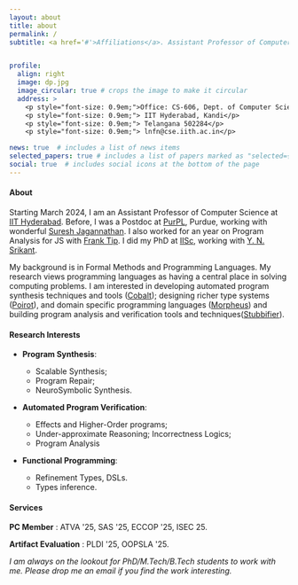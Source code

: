 ```yaml
---
layout: about
title: about
permalink: /
subtitle: <a href='#'>Affiliations</a>. Assistant Professor of Computer Science@IITH.


profile:
  align: right
  image: dp.jpg
  image_circular: true # crops the image to make it circular
  address: >
    <p style="font-size: 0.9em;">Office: CS-606, Dept. of Computer Science,</p>
    <p style="font-size: 0.9em;"> IIT Hyderabad, Kandi</p>
    <p style="font-size: 0.9em;"> Telangana 502284</p>
    <p style="font-size: 0.9em;"> lnfn@cse.iith.ac.in</p>

news: true  # includes a list of news items
selected_papers: true # includes a list of papers marked as "selected={true}"
social: true  # includes social icons at the bottom of the page
---
```

#### About
Starting March 2024, I am an Assistant Professor of Computer Science at [IIT Hyderabad](https://cse.iith.ac.in). Before, I was a Postdoc at [PurPL](https://purduepl.github.io), Purdue, working with wonderful [Suresh Jagannathan](https://www.cs.purdue.edu/homes/suresh/). I also worked for an year on Program Analysis for JS with [Frank Tip](http://www.franktip.org/). I did my PhD at [IISc](https://www.csa.iisc.ac.in/), working with [Y. N. Srikant](https://drona.csa.iisc.ac.in/~srikant/).

My background is in Formal Methods and Programming Languages. My research views programming languages as having a central place in solving computing problems. I am interested in developing  automated program synthesis techniques and tools ([Cobalt](https://aegis-iisc.github.io/assets/pdf/OOPSLA23.pdf)); designing richer type systems ([Poirot](https://aegis-iisc.github.io/assets/pdf/poirotpreprint.pdf)), and domain specific programming languages ([Morpheus](https://arxiv.org/abs/2305.07901v1)) and building program analysis and verification tools and techniques([Stubbifier](https://aegis-iisc.github.io/assets/pdf/JESE.pdf)).
#### Research Interests

- **Program Synthesis**: 
	- Scalable Synthesis;
	- Program Repair; 
  - NeuroSymbolic Synthesis.

- **Automated Program Verification**: 
	- Effects and Higher-Order programs; 
	- Under-approximate Reasoning; Incorrectness Logics; 
	- Program Analysis
  
- **Functional Programming**:
	-  Refinement Types, DSLs.
  -  Types inference.



#### Services
**PC Member** : ATVA '25, SAS '25, ECCOP '25, ISEC 25.

**Artifact Evaluation** : PLDI '25, OOPSLA '25.

<!-- 
#### Blog 
I try to write sometimes, on any topic which comes across my mind.
[My Ideas](https://augustashish.wordpress.com/) -->


*I am always on the lookout for PhD/M.Tech/B.Tech students to work with me. 
Please drop me an email if you find the work interesting.*